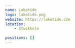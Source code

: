 ```yaml
---
name: Laketide
logo: laketide.png
website: https://laketide.com
location:
    - Stockholm

positions: []
---
```

